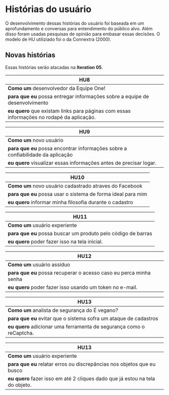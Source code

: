 # Histórias do usuário
O desenvolvimento dessas histórias do usuário foi baseada em um aprofundamento e conversas para entendimento do público alvo. 
Além disso foram usadas pesquisas de opinião para embasar essas decisões. O modelo de HU utiliziado foi o da Connextra (2000).

## Novas histórias

Essas histórias serão atacadas na **Iteration 05**.

|HU8|
|---|
|**Como um** desenvolvedor da Equipe One!|
|**para que eu** possa entregar informações sobre a equipe de desenvolvimento|
|**eu quero** que existam links para páginas com essas informações no rodapé da aplicação.|

|HU9|
|---|
|**Como um** novo usuário|
|**para que eu** possa encontrar informações sobre a confiabilidade da aplicação|
|**eu quero** visualizar essas informações antes de precisar logar.|

|HU10|
|---|
|**Como um** novo usuário cadastrado atraves do Facebook|
|**para que eu** possa usar o sistema de forma ideal para mim|
|**eu quero** informar minha filosofia durante o cadastro|

|HU11|
|---|
|**Como um** usuário experiente|
|**para que eu** possa buscar um produto pelo código de barras|
|**eu quero** poder fazer isso na tela inicial.|

|HU12|
|---|
|**Como um** usuário assíduo|
|**para que eu** possa recuperar o acesso caso eu perca minha senha|
|**eu quero** poder fazer isso usando um token no e-mail.|

|HU13|
|---|
|**Como um** analista de segurança do É vegano?|
|**para que eu** evitar que o sistema sofra um ataque de cadastros|
|**eu quero** adicionar uma ferramenta de segurança como o reCaptcha.|

|HU13|
|---|
|**Como um** usuário experiente|
|**para que eu** relatar erros ou discrepâncias nos objetos que eu busco|
|**eu quero** fazer isso em até 2 cliques dado que já estou na tela do objeto.|

